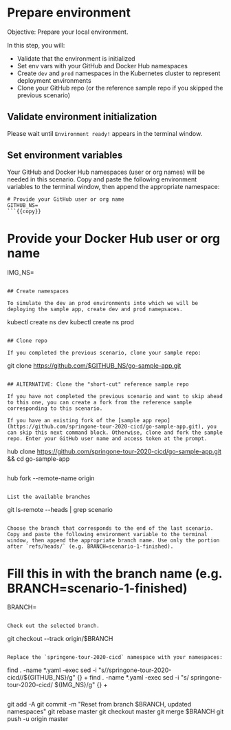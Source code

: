 # Prepare environment

Objective:
Prepare your local environment.

In this step, you will:
- Validate that the environment is initialized
- Set env vars with your GitHub and Docker Hub namespaces
- Create `dev` and `prod` namespaces in the Kubernetes cluster to represent deployment environments
- Clone your GitHub repo (or the reference sample repo if you skipped the previous scenario)

## Validate environment initialization

Please wait until `Environment ready!` appears in the terminal window.

## Set environment variables

Your GitHub and Docker Hub namespaces (user or org names) will be needed in this scenario.
Copy and paste the following environment variables to the terminal window, then append the appropriate namespace:

```
# Provide your GitHub user or org name
GITHUB_NS=
```{{copy}}

```
# Provide your Docker Hub user or org name
IMG_NS=
```{{copy}}

## Create namespaces

To simulate the dev an prod environments into which we will be deploying the sample app, create dev and prod namepsaces.

```
kubectl create ns dev
kubectl create ns prod
```{{execute}}

## Clone repo

If you completed the previous scenario, clone your sample repo:

```
git clone https://github.com/$GITHUB_NS/go-sample-app.git
```{{execute}}

## ALTERNATIVE: Clone the "short-cut" reference sample repo

If you have not completed the previous scenario and want to skip ahead to this one, you can create a fork from the reference sample corresponding to this scenario.

If you have an existing fork of the [sample app repo](https://github.com/springone-tour-2020-cicd/go-sample-app.git), you can skip this next command block. Otherwise, clone and fork the sample repo. Enter your GitHub user name and access token at the prompt.

```
hub clone https://github.com/springone-tour-2020-cicd/go-sample-app.git && cd go-sample-app
```{{execute}}

```
hub fork --remote-name origin
```{{execute}}

List the available branches
```
git ls-remote --heads | grep scenario
```{{execute}}

Choose the branch that corresponds to the end of the last scenario. Copy and paste the following environment variable to the terminal window, then append the appropriate branch name. Use only the portion after `refs/heads/` (e.g. BRANCH=scenario-1-finished).
```
# Fill this in with the branch name (e.g. BRANCH=scenario-1-finished)
BRANCH=
```{{copy}}

Check out the selected branch.
```
git checkout --track origin/$BRANCH
```{{execute}}

Replace the `springone-tour-2020-cicd` namespace with your namespaces:

```
find . -name *.yaml -exec sed -i "s/\/springone-tour-2020-cicd/\/${GITHUB_NS}/g" {} +
find . -name *.yaml -exec sed -i "s/ springone-tour-2020-cicd/ ${IMG_NS}/g" {} +
```{{execute}}

```
git add -A
git commit -m "Reset from branch $BRANCH, updated namespaces"
git rebase master
git checkout master
git merge $BRANCH
git push -u origin master
```{{execute}}

